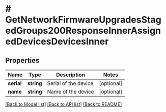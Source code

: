 # # GetNetworkFirmwareUpgradesStagedGroups200ResponseInnerAssignedDevicesDevicesInner

## Properties

Name | Type | Description | Notes
------------ | ------------- | ------------- | -------------
**serial** | **string** | Serial of the device | [optional]
**name** | **string** | Name of the device | [optional]

[[Back to Model list]](../../README.md#models) [[Back to API list]](../../README.md#endpoints) [[Back to README]](../../README.md)
